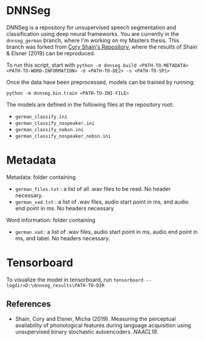 # DNNSeg

DNNSeg is a repository for unsupervised speech segmentation and classification using deep neural frameworks.
You are currently in the `dnnseg_german` branch, where I'm working on my Masters thesis. 
This branch was forked from [Cory Shain's Repository](https://github.com/coryshain/dnnseg/tree/NAACL19), where the results of Shain & Elsner (2019) can be reproduced.

To run this script, start with
`python -m dnnseg.build <PATH-TO-METADATA> <PATH-TO-WORD-INFORMATION> -d <PATH-TO-DE2> -s <PATH-TO-SP1>`

Once the data have been preprocessed, models can be trained by running:

`python -m dnnseg.bin.train <PATH-TO-INI-FILE>`

The models are defined in the following files at the repository root:

  - `german_classify.ini`
  - `german_classify_nospeaker.ini`
  - `german_classify_nobsn.ini`
  - `german_classify_nospeaker_nobsn.ini`

# Metadata

Metadata: folder containing
- `german_files.txt` : a list of all .wav files to be read. No header necessary.
- `german_vad.txt` : a list of .wav files, audio start point in ms, and audio end point in ms. No headers necessary

Word information: folder containing
- `german.vad` : a list of .wav files, audio start point in ms, audio end point in ms, and label. No headers necessary.

# Tensorboard

To visualize the model in tensorboard, run
`tensorboard --logdir=D:\dnnseg_results\PATH-TO-DIR`

## References

* Shain, Cory and Elsner, Micha (2019). Measuring the perceptual availability of phonological features during language
  acquisition using unsupervised binary stochastic autoencoders. _NAACL19_.
